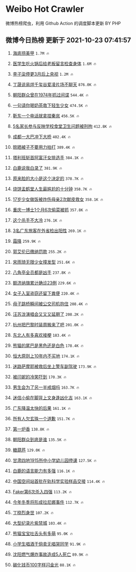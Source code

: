 # Weibo Hot Crawler 



微博热榜爬虫，利用 Github Action 的调度脚本更新 BY PHP 


## 微博今日热榜 更新于 2021-10-23 07:41:57 
1. [海底捞美甲](https://s.weibo.com/weibo?q=%23%E6%B5%B7%E5%BA%95%E6%8D%9E%E7%BE%8E%E7%94%B2%23&Refer=top) `1.7M 🔥` 

1. [医学生吃火锅后给老板留言检查身体](https://s.weibo.com/weibo?q=%23%E5%8C%BB%E5%AD%A6%E7%94%9F%E5%90%83%E7%81%AB%E9%94%85%E5%90%8E%E7%BB%99%E8%80%81%E6%9D%BF%E7%95%99%E8%A8%80%E6%A3%80%E6%9F%A5%E8%BA%AB%E4%BD%93%23&Refer=top) `1.6M 🔥` 

1. [李子柒停更3月后上央视](https://s.weibo.com/weibo?q=%23%E6%9D%8E%E5%AD%90%E6%9F%92%E5%81%9C%E6%9B%B43%E6%9C%88%E5%90%8E%E4%B8%8A%E5%A4%AE%E8%A7%86%23&Refer=top) `1.2M 🔥` 

1. [丁晟说易烊千玺谷爱凌片场不聊天](https://s.weibo.com/weibo?q=%23%E4%B8%81%E6%99%9F%E8%AF%B4%E6%98%93%E7%83%8A%E5%8D%83%E7%8E%BA%E8%B0%B7%E7%88%B1%E5%87%8C%E7%89%87%E5%9C%BA%E4%B8%8D%E8%81%8A%E5%A4%A9%23&Refer=top) `876.0K 🔥` 

1. [朝阳群众曾在1974年抓过间谍](https://s.weibo.com/weibo?q=%23%E6%9C%9D%E9%98%B3%E7%BE%A4%E4%BC%97%E6%9B%BE%E5%9C%A81974%E5%B9%B4%E6%8A%93%E8%BF%87%E9%97%B4%E8%B0%8D%23&Refer=top) `544.4K 🔥` 

1. [一句请你喝奶茶救下轻生少女](https://s.weibo.com/weibo?q=%23%E4%B8%80%E5%8F%A5%E8%AF%B7%E4%BD%A0%E5%96%9D%E5%A5%B6%E8%8C%B6%E6%95%91%E4%B8%8B%E8%BD%BB%E7%94%9F%E5%B0%91%E5%A5%B3%23&Refer=top) `474.5K 🔥` 

1. [靳东一个电话就拿捏秦岚](https://s.weibo.com/weibo?q=%23%E9%9D%B3%E4%B8%9C%E4%B8%80%E4%B8%AA%E7%94%B5%E8%AF%9D%E5%B0%B1%E6%8B%BF%E6%8D%8F%E7%A7%A6%E5%B2%9A%23&Refer=top) `456.5K 🔥` 

1. [5名家长参与反映学校食堂卫生问题被刑拘](https://s.weibo.com/weibo?q=%235%E5%90%8D%E5%AE%B6%E9%95%BF%E5%8F%82%E4%B8%8E%E5%8F%8D%E6%98%A0%E5%AD%A6%E6%A0%A1%E9%A3%9F%E5%A0%82%E5%8D%AB%E7%94%9F%E9%97%AE%E9%A2%98%E8%A2%AB%E5%88%91%E6%8B%98%23&Refer=top) `412.8K 🔥` 

1. [成都一大巴冲下大桥](https://s.weibo.com/weibo?q=%23%E6%88%90%E9%83%BD%E4%B8%80%E5%A4%A7%E5%B7%B4%E5%86%B2%E4%B8%8B%E5%A4%A7%E6%A1%A5%23&Refer=top) `402.4K 🔥` 

1. [晾晒被子不要用力拍打](https://s.weibo.com/weibo?q=%23%E6%99%BE%E6%99%92%E8%A2%AB%E5%AD%90%E4%B8%8D%E8%A6%81%E7%94%A8%E5%8A%9B%E6%8B%8D%E6%89%93%23&Refer=top) `389.4K 🔥` 

1. [塔利班斩首阿富汗女排选手](https://s.weibo.com/weibo?q=%23%E5%A1%94%E5%88%A9%E7%8F%AD%E6%96%A9%E9%A6%96%E9%98%BF%E5%AF%8C%E6%B1%97%E5%A5%B3%E6%8E%92%E9%80%89%E6%89%8B%23&Refer=top) `384.1K 🔥` 

1. [白鹿说我白录了](https://s.weibo.com/weibo?q=%23%E7%99%BD%E9%B9%BF%E8%AF%B4%E6%88%91%E7%99%BD%E5%BD%95%E4%BA%86%23&Refer=top) `381.9K 🔥` 

1. [原来脸的大小是这个决定的](https://s.weibo.com/weibo?q=%23%E5%8E%9F%E6%9D%A5%E8%84%B8%E7%9A%84%E5%A4%A7%E5%B0%8F%E6%98%AF%E8%BF%99%E4%B8%AA%E5%86%B3%E5%AE%9A%E7%9A%84%23&Refer=top) `378.7K 🔥` 

1. [烧饼孟鹤堂人生最尴尬的十分钟](https://s.weibo.com/weibo?q=%23%E7%83%A7%E9%A5%BC%E5%AD%9F%E9%B9%A4%E5%A0%82%E4%BA%BA%E7%94%9F%E6%9C%80%E5%B0%B4%E5%B0%AC%E7%9A%84%E5%8D%81%E5%88%86%E9%92%9F%23&Refer=top) `358.7K 🔥` 

1. [17岁少女做饭被炸伤母亲2次献皮救女](https://s.weibo.com/weibo?q=%2317%E5%B2%81%E5%B0%91%E5%A5%B3%E5%81%9A%E9%A5%AD%E8%A2%AB%E7%82%B8%E4%BC%A4%E6%AF%8D%E4%BA%B22%E6%AC%A1%E7%8C%AE%E7%9A%AE%E6%95%91%E5%A5%B3%23&Refer=top) `358.1K 🔥` 

1. [重庆一博士1个月6次偷菜被抓](https://s.weibo.com/weibo?q=%23%E9%87%8D%E5%BA%86%E4%B8%80%E5%8D%9A%E5%A3%AB1%E4%B8%AA%E6%9C%886%E6%AC%A1%E5%81%B7%E8%8F%9C%E8%A2%AB%E6%8A%93%23&Refer=top) `357.8K 🔥` 

1. [这个杀手不大冷](https://s.weibo.com/weibo?q=%23%E8%BF%99%E4%B8%AA%E6%9D%80%E6%89%8B%E4%B8%8D%E5%A4%A7%E5%86%B7%23&Refer=top) `276.1K 🔥` 

1. [3名广东旅客在外省检出阳性](https://s.weibo.com/weibo?q=%233%E5%90%8D%E5%B9%BF%E4%B8%9C%E6%97%85%E5%AE%A2%E5%9C%A8%E5%A4%96%E7%9C%81%E6%A3%80%E5%87%BA%E9%98%B3%E6%80%A7%23&Refer=top) `269.1K 🔥` 

1. [霜降](https://s.weibo.com/weibo?q=%23%E9%9C%9C%E9%99%8D%23&Refer=top) `259.9K 🔥` 

1. [郭艾伦已缴纳罚款](https://s.weibo.com/weibo?q=%23%E9%83%AD%E8%89%BE%E4%BC%A6%E5%B7%B2%E7%BC%B4%E7%BA%B3%E7%BD%9A%E6%AC%BE%23&Refer=top) `255.2K 🔥` 

1. [宋雨琦无限少女撞发型](https://s.weibo.com/weibo?q=%23%E5%AE%8B%E9%9B%A8%E7%90%A6%E6%97%A0%E9%99%90%E5%B0%91%E5%A5%B3%E6%92%9E%E5%8F%91%E5%9E%8B%23&Refer=top) `251.6K 🔥` 

1. [八角亭全员都是凶手](https://s.weibo.com/weibo?q=%23%E5%85%AB%E8%A7%92%E4%BA%AD%E5%85%A8%E5%91%98%E9%83%BD%E6%98%AF%E5%87%B6%E6%89%8B%23&Refer=top) `237.8K 🔥` 

1. [额济纳旗累计确诊23例](https://s.weibo.com/weibo?q=%23%E9%A2%9D%E6%B5%8E%E7%BA%B3%E6%97%97%E7%B4%AF%E8%AE%A1%E7%A1%AE%E8%AF%8A23%E4%BE%8B%23&Refer=top) `229.6K 🔥` 

1. [女子入室盗窃还留下粪便](https://s.weibo.com/weibo?q=%23%E5%A5%B3%E5%AD%90%E5%85%A5%E5%AE%A4%E7%9B%97%E7%AA%83%E8%BF%98%E7%95%99%E4%B8%8B%E7%B2%AA%E4%BE%BF%23&Refer=top) `220.4K 🔥` 

1. [母子跳桥瞬间被公交司机抱住](https://s.weibo.com/weibo?q=%23%E6%AF%8D%E5%AD%90%E8%B7%B3%E6%A1%A5%E7%9E%AC%E9%97%B4%E8%A2%AB%E5%85%AC%E4%BA%A4%E5%8F%B8%E6%9C%BA%E6%8A%B1%E4%BD%8F%23&Refer=top) `208.4K 🔥` 

1. [汪苏泷演唱会又又又延期了](https://s.weibo.com/weibo?q=%23%E6%B1%AA%E8%8B%8F%E6%B3%B7%E6%BC%94%E5%94%B1%E4%BC%9A%E5%8F%88%E5%8F%88%E5%8F%88%E5%BB%B6%E6%9C%9F%E4%BA%86%23&Refer=top) `208.2K 🔥` 

1. [杭州把巴黎时装周搬来了吧](https://s.weibo.com/weibo?q=%23%E6%9D%AD%E5%B7%9E%E6%8A%8A%E5%B7%B4%E9%BB%8E%E6%97%B6%E8%A3%85%E5%91%A8%E6%90%AC%E6%9D%A5%E4%BA%86%E5%90%A7%23&Refer=top) `201.0K 🔥` 

1. [东北人有多喜欢接梗](https://s.weibo.com/weibo?q=%23%E4%B8%9C%E5%8C%97%E4%BA%BA%E6%9C%89%E5%A4%9A%E5%96%9C%E6%AC%A2%E6%8E%A5%E6%A2%97%23&Refer=top) `183.4K 🔥` 

1. [熊猫的尾巴是黑色还是白色](https://s.weibo.com/weibo?q=%23%E7%86%8A%E7%8C%AB%E7%9A%84%E5%B0%BE%E5%B7%B4%E6%98%AF%E9%BB%91%E8%89%B2%E8%BF%98%E6%98%AF%E7%99%BD%E8%89%B2%23&Refer=top) `178.4K 🔥` 

1. [恒大原则上10年内不买地](https://s.weibo.com/weibo?q=%23%E6%81%92%E5%A4%A7%E5%8E%9F%E5%88%99%E4%B8%8A10%E5%B9%B4%E5%86%85%E4%B8%8D%E4%B9%B0%E5%9C%B0%23&Refer=top) `174.1K 🔥` 

1. [迷路萨摩耶被救后坐上警车副驾驶](https://s.weibo.com/weibo?q=%23%E8%BF%B7%E8%B7%AF%E8%90%A8%E6%91%A9%E8%80%B6%E8%A2%AB%E6%95%91%E5%90%8E%E5%9D%90%E4%B8%8A%E8%AD%A6%E8%BD%A6%E5%89%AF%E9%A9%BE%E9%A9%B6%23&Refer=top) `173.9K 🔥` 

1. [被闫妮的冷笑吓到](https://s.weibo.com/weibo?q=%23%E8%A2%AB%E9%97%AB%E5%A6%AE%E7%9A%84%E5%86%B7%E7%AC%91%E5%90%93%E5%88%B0%23&Refer=top) `170.3K 🔥` 

1. [男生会为了另一半戒烟吗](https://s.weibo.com/weibo?q=%23%E7%94%B7%E7%94%9F%E4%BC%9A%E4%B8%BA%E4%BA%86%E5%8F%A6%E4%B8%80%E5%8D%8A%E6%88%92%E7%83%9F%E5%90%97%23&Refer=top) `163.7K 🔥` 

1. [迷信小偷在脚背上文身逢凶化吉](https://s.weibo.com/weibo?q=%23%E8%BF%B7%E4%BF%A1%E5%B0%8F%E5%81%B7%E5%9C%A8%E8%84%9A%E8%83%8C%E4%B8%8A%E6%96%87%E8%BA%AB%E9%80%A2%E5%87%B6%E5%8C%96%E5%90%89%23&Refer=top) `163.1K 🔥` 

1. [广东降温太快的后果](https://s.weibo.com/weibo?q=%23%E5%B9%BF%E4%B8%9C%E9%99%8D%E6%B8%A9%E5%A4%AA%E5%BF%AB%E7%9A%84%E5%90%8E%E6%9E%9C%23&Refer=top) `161.1K 🔥` 

1. [所有人欠玄珠一个道歉](https://s.weibo.com/weibo?q=%23%E6%89%80%E6%9C%89%E4%BA%BA%E6%AC%A0%E7%8E%84%E7%8F%A0%E4%B8%80%E4%B8%AA%E9%81%93%E6%AD%89%23&Refer=top) `151.7K 🔥` 

1. [第一炉香](https://s.weibo.com/weibo?q=%E7%AC%AC%E4%B8%80%E7%82%89%E9%A6%99&Refer=top) `138.8K 🔥` 

1. [朝阳群众到底是谁](https://s.weibo.com/weibo?q=%23%E6%9C%9D%E9%98%B3%E7%BE%A4%E4%BC%97%E5%88%B0%E5%BA%95%E6%98%AF%E8%B0%81%23&Refer=top) `135.5K 🔥` 

1. [糖葫芦](https://s.weibo.com/weibo?q=%E7%B3%96%E8%91%AB%E8%8A%A6&Refer=top) `129.0K 🔥` 

1. [甘肃四地1915所中小学幼儿园停课](https://s.weibo.com/weibo?q=%23%E7%94%98%E8%82%83%E5%9B%9B%E5%9C%B01915%E6%89%80%E4%B8%AD%E5%B0%8F%E5%AD%A6%E5%B9%BC%E5%84%BF%E5%9B%AD%E5%81%9C%E8%AF%BE%23&Refer=top) `127.5K 🔥` 

1. [白鹿的语言能力有多强](https://s.weibo.com/weibo?q=%23%E7%99%BD%E9%B9%BF%E7%9A%84%E8%AF%AD%E8%A8%80%E8%83%BD%E5%8A%9B%E6%9C%89%E5%A4%9A%E5%BC%BA%23&Refer=top) `116.1K 🔥` 

1. [中国空间站首批在轨科学实验样品交接](https://s.weibo.com/weibo?q=%23%E4%B8%AD%E5%9B%BD%E7%A9%BA%E9%97%B4%E7%AB%99%E9%A6%96%E6%89%B9%E5%9C%A8%E8%BD%A8%E7%A7%91%E5%AD%A6%E5%AE%9E%E9%AA%8C%E6%A0%B7%E5%93%81%E4%BA%A4%E6%8E%A5%23&Refer=top) `114.4K 🔥` 

1. [Faker第6次杀入四强](https://s.weibo.com/weibo?q=%23Faker%E7%AC%AC6%E6%AC%A1%E6%9D%80%E5%85%A5%E5%9B%9B%E5%BC%BA%23&Refer=top) `113.2K 🔥` 

1. [今年冬季将形成拉尼娜事件](https://s.weibo.com/weibo?q=%23%E4%BB%8A%E5%B9%B4%E5%86%AC%E5%AD%A3%E5%B0%86%E5%BD%A2%E6%88%90%E6%8B%89%E5%B0%BC%E5%A8%9C%E4%BA%8B%E4%BB%B6%23&Refer=top) `112.7K 🔥` 

1. [丁桡烈身世](https://s.weibo.com/weibo?q=%23%E4%B8%81%E6%A1%A1%E7%83%88%E8%BA%AB%E4%B8%96%23&Refer=top) `107.2K 🔥` 

1. [大型纪录片紫禁城](https://s.weibo.com/weibo?q=%23%E5%A4%A7%E5%9E%8B%E7%BA%AA%E5%BD%95%E7%89%87%E7%B4%AB%E7%A6%81%E5%9F%8E%23&Refer=top) `103.4K 🔥` 

1. [熊猫宝宝吐舌头有多萌](https://s.weibo.com/weibo?q=%23%E7%86%8A%E7%8C%AB%E5%AE%9D%E5%AE%9D%E5%90%90%E8%88%8C%E5%A4%B4%E6%9C%89%E5%A4%9A%E8%90%8C%23&Refer=top) `95.0K 🔥` 

1. [小学生唱酒干倘卖无唱哭同学](https://s.weibo.com/weibo?q=%23%E5%B0%8F%E5%AD%A6%E7%94%9F%E5%94%B1%E9%85%92%E5%B9%B2%E5%80%98%E5%8D%96%E6%97%A0%E5%94%B1%E5%93%AD%E5%90%8C%E5%AD%A6%23&Refer=top) `91.9K 🔥` 

1. [沈阳燃气爆炸事故造成5人死亡](https://s.weibo.com/weibo?q=%23%E6%B2%88%E9%98%B3%E7%87%83%E6%B0%94%E7%88%86%E7%82%B8%E4%BA%8B%E6%95%85%E9%80%A0%E6%88%905%E4%BA%BA%E6%AD%BB%E4%BA%A1%23&Refer=top) `89.9K 🔥` 

1. [碳化钱币100字样闪金光](https://s.weibo.com/weibo?q=%23%E7%A2%B3%E5%8C%96%E9%92%B1%E5%B8%81100%E5%AD%97%E6%A0%B7%E9%97%AA%E9%87%91%E5%85%89%23&Refer=top) `88.1K 🔥` 

